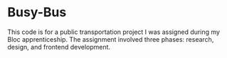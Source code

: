 # Busy-Bus
This code is for a public transportation project I was assigned during my Bloc apprenticeship. The assignment involved three phases: research, design, and frontend development.  

